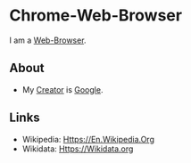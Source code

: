 # Chrome-Web-Browser

I am a [Web-Browser](9000128.md).

## About

- My [Creator](600098.md) is [Google](240000009.md).

## Links

- Wikipedia: [Https://En.Wikipedia.Org](https://en.wikipedia.org/wiki/Web_browser)
- Wikidata: [Https://Wikidata.org](https://wikidata.org/wiki/Q6368)
